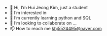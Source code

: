 - 👋 Hi, I’m Hui Jeong Kim, just a student
- 👀 I’m interested in 
- 🌱 I’m currently learning python and SQL
- 💞️ I’m looking to collaborate on ...
- 📫 How to reach me khj5524495@naver.com

<!---
BBB-HJ/BBB-HJ is a ✨ special ✨ repository because its `README.md` (this file) appears on your GitHub profile.
You can click the Preview link to take a look at your changes.
--->
